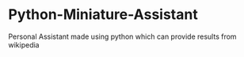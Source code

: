 # Python-Miniature-Assistant
Personal Assistant made using python which can provide results from wikipedia
